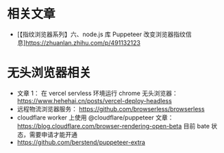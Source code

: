 # 相关文章

- [【指纹浏览器系列】六、node.js 库 Puppeteer 改变浏览器指纹信息]https://zhuanlan.zhihu.com/p/491132123

# 无头浏览器相关

- 文章 1： 在 vercel servless 环境运行 chrome 无头浏览器： https://www.hehehai.cn/posts/vercel-deploy-headless
- 远程物流浏览器服务： https://github.com/browserless/browserless
- cloudflare worker 上使用 @cloudflare/puppeteer 文章：https://blog.cloudflare.com/browser-rendering-open-beta 目前 bate 状态，需要申请才能开通
- https://github.com/berstend/puppeteer-extra
